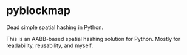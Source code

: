# pyblockmap
Dead simple spatial hashing in Python.

This is an AABB-based spatial hashing solution for Python. Mostly for readability, reusability, and myself.
